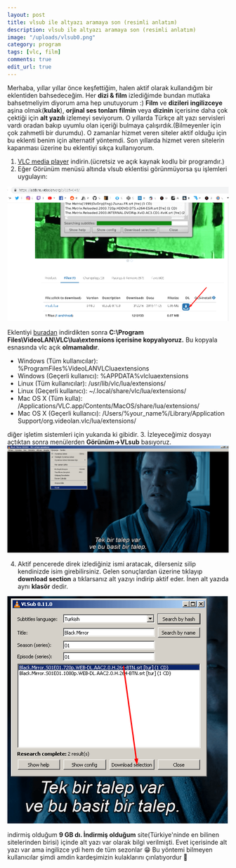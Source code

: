 ```yaml
---
layout: post
title: vlsub ile altyazı aramaya son (resimli anlatım)
description: vlsub ile altyazı aramaya son (resimli anlatım)
image: "/uploads/vlsub0.png"
category: program
tags: [vlc, film]
comments: true
edit_url: true
---
```


Merhaba, yıllar yıllar önce keşfettiğim, halen aktif olarak kullandığım bir eklentiden bahsedeceğim. Her **dizi & film** izlediğimde bundan mutlaka bahsetmeliyim diyorum ama hep unutuyorum :) **Film** ve **dizileri ingilizceye** aşina olmak(**kulak**), **orjinal ses tonları**  **filmin** veya **dizinin** içerisine daha çok çektiği için **alt yazılı** izlemeyi seviyorum. O yıllarda Türkçe alt yazı servisleri vardı oradan bakıp uyumlu olan içeriği bulmaya çalışırdık.(Bilmeyenler için çok zahmetli bir durumdu). O zamanlar hizmet veren siteler aktif olduğu için bu eklenti benim için alternatif yöntemdi. Son yıllarda hizmet veren sitelerin kapanması üzerine bu eklentiyi sıkça kullanıyorum.
<!-- excerpt separator -->

1.  [VLC media player](https://www.videolan.org/vlc/index.tr.html) indirin.(ücretsiz ve açık kaynak kodlu bir programdır.)
2. Eğer Görünüm menüsü altında vlsub eklentisi görünmüyorsa şu işlemleri uygulayın:


![vlsub](/uploads/vlsub0.png)

Eklentiyi [buradan](https://addons.videolan.org/p/1154045/) indirdikten sonra **C:\Program Files\VideoLAN\VLC\lua\extensions içerisine kopyalıyoruz.** Bu kopyala esnasında vlc açık **olmamalıdır**.

* Windows (Tüm kullanıcılar): %ProgramFiles%VideoLANVLCluaextensions
* Windows (Geçerli kullanıcı): %APPDATA%vlcluaextensions
* Linux (Tüm kullanıcılar): /usr/lib/vlc/lua/extensions/
* Linux (Geçerli kullanıcı): ~/.local/share/vlc/lua/extensions/
* Mac OS X (Tüm kulla): /Applications/VLC.app/Contents/MacOS/share/lua/extensions/
* Mac OS X (Geçerli kullanıcı): /Users/%your_name%/Library/Application Support/org.videolan.vlc/lua/extensions/

diğer işletim sistemleri için yukarıda ki gibidir.
3. İzleyeceğimiz dosyayı açtıktan sonra menülerden **Görünüm->VLsub** basıyoruz.![vlsub_altyazi_bulma](/uploads/vlbsub.png)

4. Aktif pencerede direk izlediğiniz ismi aratacak, dilerseniz silip kendinizde isim girebilirsiniz. Gelen sonuçlardan üzerine tıklayıp **download section** a tıklarsanız alt yazıyı indirip aktif eder. İnen alt yazıda aynı **klasör** dedir.

![vlsub_altyazi_bulma](/uploads/vlsub1.png)

indirmiş olduğum **9 GB dı. İndirmiş olduğum** site(Türkiye'ninde en bilinen sitelerinden birisi) içinde alt yazı var olarak bilgi verilmişti. Evet içerisinde alt yazı var ama ingilizce ydi hem de tüm sezonlar 😁 Bu yöntemi bilmeyen kullanıcılar şimdi amdin kardeşimizin kulaklarını çınlatıyordur 🤣

